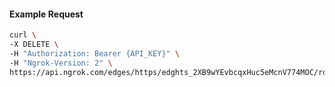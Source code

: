 <!-- Code generated for API Clients. DO NOT EDIT. -->

#### Example Request

```bash
curl \
-X DELETE \
-H "Authorization: Bearer {API_KEY}" \
-H "Ngrok-Version: 2" \
https://api.ngrok.com/edges/https/edghts_2XB9wYEvbcqxHuc5eMcnV774MOC/routes/edghtsrt_2XB9waaCSOrNPQnrE0sskP4IO8z/ip_restriction
```
